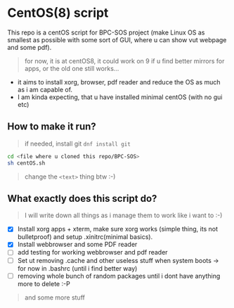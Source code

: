 # CentOS(8) script
This repo is a centOS script for BPC-SOS project (make Linux OS as smallest as possible with some sort of GUI, where u can show vut webpage and some pdf).
> for now, it is at centOS8, it could work on 9 if u find better mirrors for apps, or the old one still works... <br>
+ it aims to install xorg, browser, pdf reader and reduce the OS as much as i am capable of.
+ I am kinda expecting, that u have installed minimal centOS (with no gui etc)
## How to make it run?
> if needed, install git ``dnf install git``
```bash
cd <file where u cloned this repo/BPC-SOS>
sh centOS.sh 
```
> change the ``<text>`` thing btw :-)
## What exactly does this script do?
> I will write down all things as i manage them to work like i want to :-)
- [x] Install xorg apps + xterm, make sure xorg works (simple thing, its not bulletproof) and setup .xinitrc(minimal basics).
- [x] Install webbrowser and some PDF reader
- [ ] add testing for working webbrowser and pdf reader
- [ ] Set ut removing .cache and other useless stuff when system boots -> for now in .bashrc (until i find better way)
- [ ] removing whole bunch of random packages until i dont have anything more to delete :-P
> and some more stuff

